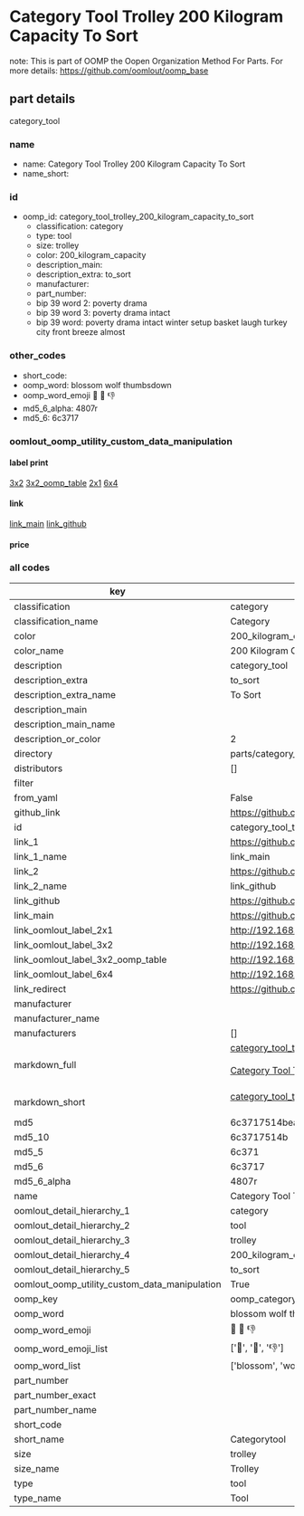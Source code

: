 # Category Tool Trolley 200 Kilogram Capacity To Sort  

note: This is part of OOMP the Oopen Organization Method For Parts. For more details: https://github.com/oomlout/oomp_base

##  part details
  



category_tool



### name
* name: Category Tool Trolley 200 Kilogram Capacity To Sort
* name_short: 
### id
* oomp_id: category_tool_trolley_200_kilogram_capacity_to_sort
  * classification: category
  * type: tool
  * size: trolley
  * color: 200_kilogram_capacity
  * description_main: 
  * description_extra: to_sort
  * manufacturer: 
  * part_number: 
  * bip 39 word 2: poverty drama
  * bip 39 word 3: poverty drama intact
  * bip 39 word: poverty drama intact winter setup basket laugh turkey city front breeze almost

### other_codes
* short_code: 
* oomp_word: blossom wolf thumbsdown
* oomp_word_emoji :blossom: :wolf: :thumbsdown:
* md5_6_alpha: 4807r
* md5_6: 6c3717






### oomlout_oomp_utility_custom_data_manipulation
#### label print
[3x2](http://192.168.1.245:1112/?label=oomp%204807r)
[3x2_oomp_table](http://192.168.1.108:1112/?label=oomp%204807r)
[2x1](http://192.168.1.242:1112/?label=oomp%204807r)
[6x4](http://192.168.1.55:1112/?label=oomp%204807r)    

#### link

[link_main](https://github.com/oomlout/oomlout_oomp_version_1_messy/tree/main/parts/category_tool_trolley_200_kilogram_capacity_to_sort) [link_github](https://github.com/oomlout/oomlout_oomp_version_1_messy/tree/main/parts/category_tool_trolley_200_kilogram_capacity_to_sort)                             

#### price







### all codes 
| key | value |  
| --- | --- |  
| classification | category |  
| classification_name | Category |  
| color | 200_kilogram_capacity |  
| color_name | 200 Kilogram Capacity |  
| description | category_tool |  
| description_extra | to_sort |  
| description_extra_name | To Sort |  
| description_main |  |  
| description_main_name |  |  
| description_or_color | 2  |  
| directory | parts/category_tool_trolley_200_kilogram_capacity_to_sort |  
| distributors | [] |  
| filter |  |  
| from_yaml | False |  
| github_link | https://github.com/oomlout/oomlout_oomp_part_src/tree/main/parts/category_tool_trolley_200_kilogram_capacity_to_sort |  
| id | category_tool_trolley_200_kilogram_capacity_to_sort |  
| link_1 | https://github.com/oomlout/oomlout_oomp_version_1_messy/tree/main/parts/category_tool_trolley_200_kilogram_capacity_to_sort |  
| link_1_name | link_main |  
| link_2 | https://github.com/oomlout/oomlout_oomp_version_1_messy/tree/main/parts/category_tool_trolley_200_kilogram_capacity_to_sort |  
| link_2_name | link_github |  
| link_github | https://github.com/oomlout/oomlout_oomp_version_1_messy/tree/main/parts/category_tool_trolley_200_kilogram_capacity_to_sort |  
| link_main | https://github.com/oomlout/oomlout_oomp_version_1_messy/tree/main/parts/category_tool_trolley_200_kilogram_capacity_to_sort |  
| link_oomlout_label_2x1 | http://192.168.1.242:1112/?label=oomp%204807r |  
| link_oomlout_label_3x2 | http://192.168.1.245:1112/?label=oomp%204807r |  
| link_oomlout_label_3x2_oomp_table | http://192.168.1.108:1112/?label=oomp%204807r |  
| link_oomlout_label_6x4 | http://192.168.1.55:1112/?label=oomp%204807r |  
| link_redirect | https://github.com/oomlout/oomlout_oomp_version_1_messy/tree/main/parts/category_tool_trolley_200_kilogram_capacity_to_sort |  
| manufacturer |  |  
| manufacturer_name |  |  
| manufacturers | [] |  
| markdown_full | [category_tool_trolley_200_kilogram_capacity_to_sort](none)<br>[](none)<br>[Category Tool Trolley 200 Kilogram Capacity To Sort](none)<br><br> |  
| markdown_short | [category_tool_trolley_200_kilogram_capacity_to_sort](none)<br><br> |  
| md5 | 6c3717514beaafb04ce24fc0eb108d48 |  
| md5_10 | 6c3717514b |  
| md5_5 | 6c371 |  
| md5_6 | 6c3717 |  
| md5_6_alpha | 4807r |  
| name | Category Tool Trolley 200 Kilogram Capacity To Sort |  
| oomlout_detail_hierarchy_1 | category |  
| oomlout_detail_hierarchy_2 | tool |  
| oomlout_detail_hierarchy_3 | trolley |  
| oomlout_detail_hierarchy_4 | 200_kilogram_capacity |  
| oomlout_detail_hierarchy_5 | to_sort |  
| oomlout_oomp_utility_custom_data_manipulation | True |  
| oomp_key | oomp_category_tool_trolley_200_kilogram_capacity_to_sort |  
| oomp_word | blossom wolf thumbsdown |  
| oomp_word_emoji | :blossom: :wolf: :thumbsdown: |  
| oomp_word_emoji_list | [':blossom:', ':wolf:', ':thumbsdown:'] |  
| oomp_word_list | ['blossom', 'wolf', 'thumbsdown'] |  
| part_number |  |  
| part_number_exact |  |  
| part_number_name |  |  
| short_code |  |  
| short_name | Categorytool |  
| size | trolley |  
| size_name | Trolley |  
| type | tool |  
| type_name | Tool |  
